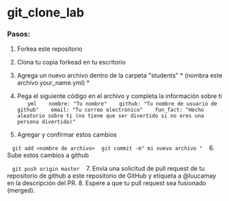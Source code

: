 git_clone_lab
=============

### Pasos:

1. Forkea este repositorio
2. Clona tu copia forkead en tu escritorio
3. Agrega un nuevo archivo dentro de la carpeta "students" * (nombra este archivo your_name.yml) *
4. Pega el siguiente código en el archivo y completa la información sobre ti
  
   ```yml
   nombre: "Tu nombre"
   github: "Tu nombre de usuario de github"
   email: "Tu correo electrónico"
   fun_fact: "Hecho aleatorio sobre ti (no tiene que ser divertido si no eres una persona divertida)"
   ```

5. Agregar y confirmar estos cambios

   `git add <nombre de archivo>`
   `git commit -m" mi nuevo archivo "`
  
6. Sube estos cambios a github

   `git push origin master`
  
7. Envía una solicitud de pull request de tu repositorio de github a este repositorio de GitHub y etiqueta a @luucamay en la descripción del PR.
8. Espere a que tu pull request sea fusionado (merged).
